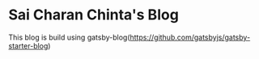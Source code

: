 # Sai Charan Chinta's Blog
This blog is build using gatsby-blog(https://github.com/gatsbyjs/gatsby-starter-blog)
